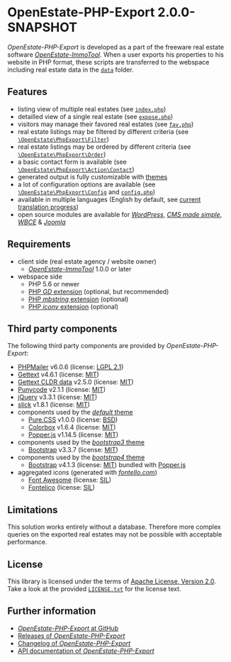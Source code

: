 OpenEstate-PHP-Export 2.0.0-SNAPSHOT
====================================

*OpenEstate-PHP-Export* is developed as a part of the freeware real estate
software [*OpenEstate-ImmoTool*](https://openestate.org/). When a user exports
his properties to his website in PHP format, these scripts are transferred to
the webspace including real estate data in the [`data`](src/data) folder.


Features
--------

-   listing view of multiple real estates
    (see [`index.php`](src/index.php))
-   detailled view of a single real estate
    (see [`expose.php`](src/expose.php))
-   visitors may manage their favored real estates
    (see [`fav.php`](src/fav.php))
-   real estate listings may be filtered by different criteria
    (see [`\OpenEstate\PhpExport\Filter`](src/include/OpenEstate/PhpExport/Filter))
-   real estate listings may be ordered by different criteria
    (see [`\OpenEstate\PhpExport\Order`](src/include/OpenEstate/PhpExport/Order))
-   a basic contact form is available
    (see [`\OpenEstate\PhpExport\Action\Contact`](src/include/OpenEstate/PhpExport/Action/Contact.php))
-   generated output is fully customizable with [themes](src/themes)
-   a lot of configuration options are available
    (see [`\OpenEstate\PhpExport\Config`](src/include/OpenEstate/PhpExport/Config.php)
    and [`config.php`](src/config.php))
-   available in multiple languages (English by default, see
    [current translation progress](https://i18n.openestate.org/projects/openestate-php-export/#languages))
-   open source modules are available for
    [*WordPress*](https://github.com/OpenEstate/OpenEstate-PHP-Wrapper-WordPress),
    [*CMS made simple*](https://github.com/OpenEstate/OpenEstate-PHP-Wrapper-CMSms),
    [*WBCE*](https://github.com/OpenEstate/OpenEstate-PHP-Wrapper-WBCE) &
    [*Joomla*](https://github.com/OpenEstate/OpenEstate-PHP-Wrapper-Joomla)


Requirements
------------

-   client side (real estate agency / website owner)
    -   [*OpenEstate-ImmoTool*](https://openestate.org/) 1.0.0 or later
-   webspace side
    -   PHP 5.6 or newer
    -   [PHP *GD* extension](https://secure.php.net/manual/en/book.image.php)
        (optional, but recommended)
    -   [PHP *mbstring* extension](https://secure.php.net/manual/en/book.mbstring.php)
        (optional)
    -   [PHP *iconv* extension](https://secure.php.net/manual/en/book.iconv.php)
        (optional)


Third party components
----------------------

The following third party components are provided by *OpenEstate-PHP-Export*:

-   [PHPMailer](https://github.com/PHPMailer/PHPMailer) v6.0.6
    (license: [LGPL 2.1](https://github.com/PHPMailer/PHPMailer/blob/master/LICENSE))
-   [Gettext](https://github.com/oscarotero/Gettext) v4.6.1
    (license: [MIT](https://github.com/oscarotero/Gettext/blob/master/LICENSE))
-   [Gettext CLDR data](https://github.com/mlocati/cldr-to-gettext-plural-rules) v2.5.0
    (license: [MIT](https://github.com/mlocati/cldr-to-gettext-plural-rules/blob/master/LICENSE))
-   [Punycode](https://github.com/true/php-punycode) v2.1.1
    (license: [MIT](https://github.com/true/php-punycode/blob/master/LICENSE))
-   [jQuery](https://jquery.com/) v3.3.1
    (license: [MIT](https://jquery.org/license/))
-   [slick](https://kenwheeler.github.io/slick/) v1.8.1
    (license: [MIT](https://github.com/kenwheeler/slick/blob/master/LICENSE))
-   components used by the [*default* theme](src/themes/default)
    -   [Pure.CSS](https://purecss.io/) v1.0.0
        (license: [BSD](https://github.com/pure-css/pure/blob/master/LICENSE))
    -   [Colorbox](https://www.jacklmoore.com/colorbox/) v1.6.4
        (license: [MIT](https://github.com/jackmoore/colorbox/blob/master/LICENSE.md))
    -   [Popper.js](https://popper.js.org/) v1.14.5
        (license: [MIT](https://github.com/FezVrasta/popper.js/blob/master/LICENSE.md))
-   components used by the [*bootstrap3* theme](src/themes/bootstrap3)
    -   [Bootstrap](https://getbootstrap.com/) v3.3.7
        (license: [MIT](https://github.com/twbs/bootstrap/blob/master/LICENSE))
-   components used by the [*bootstrap4* theme](src/themes/bootstrap4)
    -   [Bootstrap](https://getbootstrap.com/) v4.1.3
        (license: [MIT](https://github.com/twbs/bootstrap/blob/master/LICENSE))
        bundled with [Popper.js](https://popper.js.org/)
-   aggregated icons (generated with [*fontello.com*](http://fontello.com/))
    -   [Font Awesome](https://fontawesome.com/)
        (license: [SIL](https://fontawesome.com/license/free))
    -   [Fontelico](https://github.com/fontello/fontelico.font)
        (license: [SIL](https://scripts.sil.org/cms/scripts/page.php?site_id=nrsi&id=OFL))


Limitations
-----------

This solution works entirely without a database. Therefore more complex queries
on the exported real estates may not be possible with acceptable performance.


License
-------

This library is licensed under the terms of
[Apache License, Version 2.0](https://www.apache.org/licenses/LICENSE-2.0.html).
Take a look at the provided [`LICENSE.txt`](LICENSE.txt) for the license text.


Further information
-------------------

-   [*OpenEstate-PHP-Export* at GitHub](https://github.com/OpenEstate/OpenEstate-PHP-Export)
-   [Releases of *OpenEstate-PHP-Export*](https://github.com/OpenEstate/OpenEstate-PHP-Export/releases)
-   [Changelog of *OpenEstate-PHP-Export*](https://github.com/OpenEstate/OpenEstate-PHP-Export/blob/develop/CHANGELOG.md)
-   [API documentation of *OpenEstate-PHP-Export*](https://media.openestate.org/apidocs/OpenEstate-PHP-Export/)

